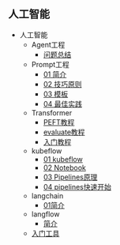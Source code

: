 ## 人工智能
- 人工智能
  - Agent工程
    - [问题总结](人工智能/Agent工程/问题总结.md)
  - Prompt工程
    - [01 简介](人工智能/Prompt工程/01%20简介.md)
    - [02 技巧原则](人工智能/Prompt工程/02%20技巧原则.md)
    - [03 模板](人工智能/Prompt工程/03%20模板.md)
    - [04 最佳实践](人工智能/Prompt工程/04%20最佳实践.md)
  - Transformer
    - [PEFT教程](人工智能/Transformer/PEFT教程.md)
    - [evaluate教程](人工智能/Transformer/evaluate教程.md)
    - [入门教程](人工智能/Transformer/入门教程.md)
  - kubeflow
    - [01 kubeflow](人工智能/kubeflow/01%20kubeflow.md)
    - [02 Notebook](人工智能/kubeflow/02%20Notebook.md)
    - [03 Pipelines原理](人工智能/kubeflow/03%20Pipelines原理.md)
    - [04 pipelines快速开始](人工智能/kubeflow/04%20pipelines快速开始.md)
  - langchain
    - [01简介](人工智能/langchain/01简介.md)
  - langflow
    - [简介](人工智能/langflow/简介.md)
  - [入门工具](人工智能/入门工具.md)
